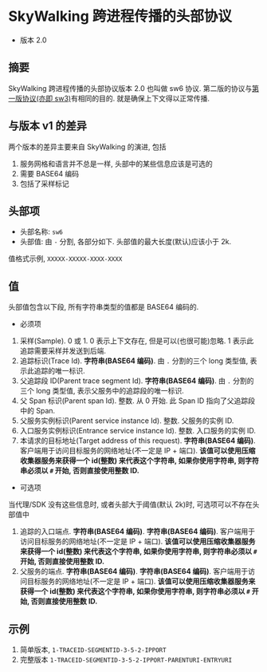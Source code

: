 # SkyWalking 跨进程传播的头部协议

* 版本 2.0

## 摘要

SkyWalking 跨进程传播的头部协议版本 2.0 也叫做 sw6 协议. 第二版的协议与[第一版协议(亦即 sw3)](Skywalking-Cross-Process-Propagation-Headers-Protocol-v1.md)有相同的目的.
就是确保上下文得以正常传播.

## 与版本 v1 的差异

两个版本的差异主要来自 SkyWalking 的演进, 包括
1. 服务网格和语言并不总是一样, 头部中的某些信息应该是可选的
1. 需要 BASE64 编码
1. 包括了采样标记

## 头部项

* 头部名称: `sw6`
* 头部值: 由 `-` 分割, 各部分如下. 头部值的最大长度(默认)应该小于 2k.

值格式示例, `XXXXX-XXXXX-XXXX-XXXX`

## 值

头部值包含以下段, 所有字符串类型的值都是 BASE64 编码的. 

- 必须项
1. 采样(Sample). 0 或 1. 0 表示上下文存在, 但是可以(也很可能)忽略. 1 表示此追踪需要采样并发送到后端. 
1. 追踪标识(Trace Id). **字符串(BASE64 编码)**. 由 `.` 分割的三个 long 类型值, 表示此追踪的唯一标识. 
1. 父追踪段 ID(Parent trace segment Id). **字符串(BASE64 编码)**. 由 `.` 分割的三个 long 类型值, 表示父服务中的追踪段的唯一标识. 
1. 父 Span 标识(Parent span Id). 整数. 从 0 开始. 此 Span ID 指向了父追踪段中的 Span.  
1. 父服务实例标识(Parent service instance Id). 整数. 父服务的实例 ID.
1. 入口服务实例标识(Entrance service instance Id). 整数. 入口服务的实例 ID. 
1. 本请求的目标地址(Target address of this request). **字符串(BASE64 编码)**. 客户端用于访问目标服务的网络地址(不一定是 IP + 端口). **该值可以使用压缩收集器服务来获得一个 id(整数) 来代表这个字符串, 如果你使用字符串, 则字符串必须以 `#` 开始, 否则直接使用整数 ID.**

- 可选项

当代理/SDK 没有这些信息时, 或者头部大于阈值(默认 2k)时, 可选项可以不存在头部值中
1. 追踪的入口端点. **字符串(BASE64 编码)**. 
**字符串(BASE64 编码)**. 客户端用于访问目标服务的网络地址(不一定是 IP + 端口). **该值可以使用压缩收集器服务来获得一个 id(整数) 来代表这个字符串, 如果你使用字符串, 则字符串必须以 `#` 开始, 否则直接使用整数 ID.**
1. 父服务的端点. **字符串(BASE64 编码)**. 
**字符串(BASE64 编码)**. 客户端用于访问目标服务的网络地址(不一定是 IP + 端口). **该值可以使用压缩收集器服务来获得一个 id(整数) 来代表这个字符串, 如果你使用字符串, 则字符串必须以 `#` 开始, 否则直接使用整数 ID.**

## 示例

1. 简单版本, `1-TRACEID-SEGMENTID-3-5-2-IPPORT`
1. 完整版本 `1-TRACEID-SEGMENTID-3-5-2-IPPORT-PARENTURI-ENTRYURI`
